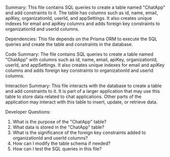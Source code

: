 Summary:
This file contains SQL queries to create a table named "ChatApp" and add constraints to it. The table has columns such as id, name, email, apiKey, organizationId, userId, and appSettings. It also creates unique indexes for email and apiKey columns and adds foreign key constraints to organizationId and userId columns.

Dependencies:
This file depends on the Prisma ORM to execute the SQL queries and create the table and constraints in the database.

Code Summary:
The file contains SQL queries to create a table named "ChatApp" with columns such as id, name, email, apiKey, organizationId, userId, and appSettings. It also creates unique indexes for email and apiKey columns and adds foreign key constraints to organizationId and userId columns.

Interaction Summary:
This file interacts with the database to create a table and add constraints to it. It is part of a larger application that may use this table to store data related to chat applications. Other parts of the application may interact with this table to insert, update, or retrieve data.

Developer Questions:
1. What is the purpose of the "ChatApp" table?
2. What data is stored in the "ChatApp" table?
3. What is the significance of the foreign key constraints added to organizationId and userId columns?
4. How can I modify the table schema if needed?
5. How can I test the SQL queries in this file?